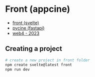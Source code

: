 # Front (appcine)

- [front (svelte)](https://github.com/fscheidt/front)
- [pycine (fastapi)](https://github.com/fscheidt/pycine)
- [web4 - 2023](https://github.com/fscheidt/web4-23)

## Creating a project

```bash
# create a new project in front folder
npm create svelte@latest front
npm run dev
```

